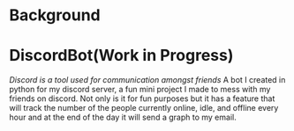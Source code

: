 # Background



# DiscordBot(Work in Progress)

*Discord is a tool used for communication amongst friends*
A bot I created in python for my discord server, a fun mini project I made to mess with my friends on discord. Not only is it for 
fun purposes but it has a feature that will track the number of the people currently online, idle, and offline every hour and at the end of the day
it will send a graph to my email.
